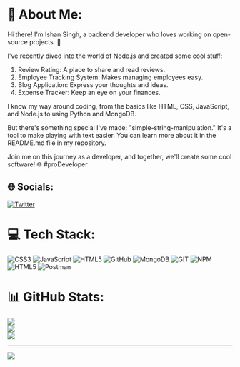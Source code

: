 # 💫 About Me:
Hi there! I'm Ishan Singh, a backend developer who loves working on open-source projects. 🚀

I've recently dived into the world of Node.js and created some cool stuff:

1. Review Rating: A place to share and read reviews.
2. Employee Tracking System: Makes managing employees easy.
3. Blog Application: Express your thoughts and ideas.
4. Expense Tracker: Keep an eye on your finances.

I know my way around coding, from the basics like HTML, CSS, JavaScript, and Node.js to using Python and MongoDB.

But there's something special I've made: "simple-string-manipulation." It's a tool to make playing with text easier. You can learn more about it in the README.md file in my repository.

Join me on this journey as a developer, and together, we'll create some cool software! 🌐 #proDeveloper

## 🌐 Socials:
[![Twitter](https://img.shields.io/badge/Twitter-%231DA1F2.svg?logo=Twitter&logoColor=white)](https://twitter.com/https://twitter.com/IshanSingh_44) 

# 💻 Tech Stack:
![CSS3](https://img.shields.io/badge/css3-%231572B6.svg?style=for-the-badge&logo=css3&logoColor=white) ![JavaScript](https://img.shields.io/badge/javascript-%23323330.svg?style=for-the-badge&logo=javascript&logoColor=%23F7DF1E) ![HTML5](https://img.shields.io/badge/html5-%23E34F26.svg?style=for-the-badge&logo=html5&logoColor=white) ![GitHub](https://img.shields.io/badge/GitHub-%23121011.svg?style=for-the-badge&logo=github&logoColor=white) ![MongoDB](https://img.shields.io/badge/MongoDB-%234ea94b.svg?style=for-the-badge&logo=mongodb&logoColor=white) ![GIT](https://img.shields.io/badge/Git-fc6d26?style=for-the-badge&logo=git&logoColor=white) ![NPM](https://img.shields.io/badge/NPM-%23000000.svg?style=for-the-badge&logo=npm&logoColor=white) ![HTML5](https://img.shields.io/badge/html5-%23E34F26.svg?style=for-the-badge&logo=html5&logoColor=white) ![Postman](https://img.shields.io/badge/Postman-FF6C37?style=for-the-badge&logo=postman&logoColor=white)
# 📊 GitHub Stats:
![](https://github-readme-stats.vercel.app/api?username=ishansingh1010&theme=dark&hide_border=false&include_all_commits=true&count_private=false)<br/>
![](https://github-readme-streak-stats.herokuapp.com/?user=ishansingh1010&theme=dark&hide_border=false)<br/>
![](https://github-readme-stats.vercel.app/api/top-langs/?username=ishansingh1010&theme=dark&hide_border=false&include_all_commits=true&count_private=false&layout=compact)

---
[![](https://visitcount.itsvg.in/api?id=ishansingh1010&icon=0&color=0)](https://visitcount.itsvg.in)

<!-- Proudly created with GPRM ( https://gprm.itsvg.in ) -->
